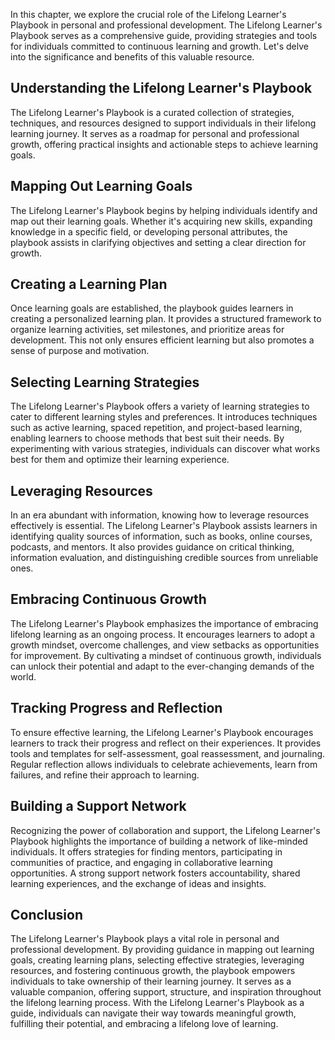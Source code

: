 
In this chapter, we explore the crucial role of the Lifelong Learner's Playbook in personal and professional development. The Lifelong Learner's Playbook serves as a comprehensive guide, providing strategies and tools for individuals committed to continuous learning and growth. Let's delve into the significance and benefits of this valuable resource.

Understanding the Lifelong Learner's Playbook
---------------------------------------------

The Lifelong Learner's Playbook is a curated collection of strategies, techniques, and resources designed to support individuals in their lifelong learning journey. It serves as a roadmap for personal and professional growth, offering practical insights and actionable steps to achieve learning goals.

Mapping Out Learning Goals
--------------------------

The Lifelong Learner's Playbook begins by helping individuals identify and map out their learning goals. Whether it's acquiring new skills, expanding knowledge in a specific field, or developing personal attributes, the playbook assists in clarifying objectives and setting a clear direction for growth.

Creating a Learning Plan
------------------------

Once learning goals are established, the playbook guides learners in creating a personalized learning plan. It provides a structured framework to organize learning activities, set milestones, and prioritize areas for development. This not only ensures efficient learning but also promotes a sense of purpose and motivation.

Selecting Learning Strategies
-----------------------------

The Lifelong Learner's Playbook offers a variety of learning strategies to cater to different learning styles and preferences. It introduces techniques such as active learning, spaced repetition, and project-based learning, enabling learners to choose methods that best suit their needs. By experimenting with various strategies, individuals can discover what works best for them and optimize their learning experience.

Leveraging Resources
--------------------

In an era abundant with information, knowing how to leverage resources effectively is essential. The Lifelong Learner's Playbook assists learners in identifying quality sources of information, such as books, online courses, podcasts, and mentors. It also provides guidance on critical thinking, information evaluation, and distinguishing credible sources from unreliable ones.

Embracing Continuous Growth
---------------------------

The Lifelong Learner's Playbook emphasizes the importance of embracing lifelong learning as an ongoing process. It encourages learners to adopt a growth mindset, overcome challenges, and view setbacks as opportunities for improvement. By cultivating a mindset of continuous growth, individuals can unlock their potential and adapt to the ever-changing demands of the world.

Tracking Progress and Reflection
--------------------------------

To ensure effective learning, the Lifelong Learner's Playbook encourages learners to track their progress and reflect on their experiences. It provides tools and templates for self-assessment, goal reassessment, and journaling. Regular reflection allows individuals to celebrate achievements, learn from failures, and refine their approach to learning.

Building a Support Network
--------------------------

Recognizing the power of collaboration and support, the Lifelong Learner's Playbook highlights the importance of building a network of like-minded individuals. It offers strategies for finding mentors, participating in communities of practice, and engaging in collaborative learning opportunities. A strong support network fosters accountability, shared learning experiences, and the exchange of ideas and insights.

Conclusion
----------

The Lifelong Learner's Playbook plays a vital role in personal and professional development. By providing guidance in mapping out learning goals, creating learning plans, selecting effective strategies, leveraging resources, and fostering continuous growth, the playbook empowers individuals to take ownership of their learning journey. It serves as a valuable companion, offering support, structure, and inspiration throughout the lifelong learning process. With the Lifelong Learner's Playbook as a guide, individuals can navigate their way towards meaningful growth, fulfilling their potential, and embracing a lifelong love of learning.
